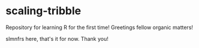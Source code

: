 # scaling-tribble
Repository for learning R for the first time!
Greetings fellow organic matters!

slmnfrs here, that's it for now.
Thank you!
